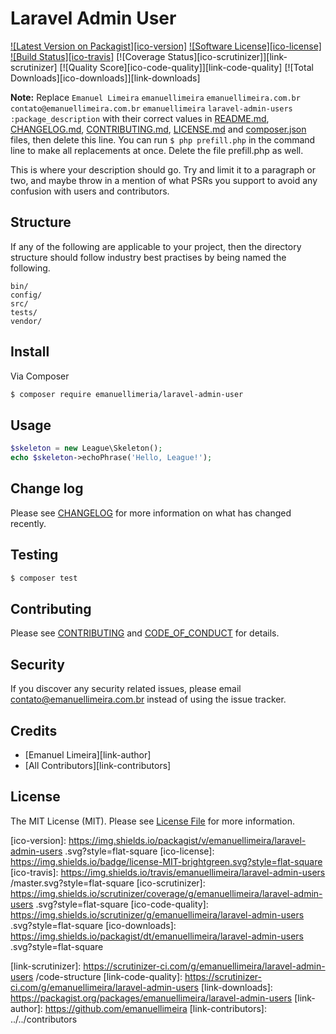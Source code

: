 # Laravel Admin User

[![Latest Version on Packagist][ico-version]][link-packagist]
[![Software License][ico-license]](LICENSE.md)
[![Build Status][ico-travis]][link-travis]
[![Coverage Status][ico-scrutinizer]][link-scrutinizer]
[![Quality Score][ico-code-quality]][link-code-quality]
[![Total Downloads][ico-downloads]][link-downloads]

**Note:** Replace ```Emanuel Limeira``` ```emanuellimeira``` ```emanuellimeira.com.br``` ```contato@emanuellimeira.com.br``` ```emanuellimeira``` ```laravel-admin-users ``` ```:package_description``` with their correct values in [README.md](README.md), [CHANGELOG.md](CHANGELOG.md), [CONTRIBUTING.md](CONTRIBUTING.md), [LICENSE.md](LICENSE.md) and [composer.json](composer.json) files, then delete this line. You can run `$ php prefill.php` in the command line to make all replacements at once. Delete the file prefill.php as well.

This is where your description should go. Try and limit it to a paragraph or two, and maybe throw in a mention of what
PSRs you support to avoid any confusion with users and contributors.

## Structure

If any of the following are applicable to your project, then the directory structure should follow industry best practises by being named the following.

```
bin/        
config/
src/
tests/
vendor/
```


## Install

Via Composer

``` bash
$ composer require emanuellimeria/laravel-admin-user
```

## Usage

``` php
$skeleton = new League\Skeleton();
echo $skeleton->echoPhrase('Hello, League!');
```

## Change log

Please see [CHANGELOG](CHANGELOG.md) for more information on what has changed recently.

## Testing

``` bash
$ composer test
```

## Contributing

Please see [CONTRIBUTING](CONTRIBUTING.md) and [CODE_OF_CONDUCT](CODE_OF_CONDUCT.md) for details.

## Security

If you discover any security related issues, please email contato@emanuellimeira.com.br instead of using the issue tracker.

## Credits

- [Emanuel Limeira][link-author]
- [All Contributors][link-contributors]

## License

The MIT License (MIT). Please see [License File](LICENSE.md) for more information.

[ico-version]: https://img.shields.io/packagist/v/emanuellimeira/laravel-admin-users .svg?style=flat-square
[ico-license]: https://img.shields.io/badge/license-MIT-brightgreen.svg?style=flat-square
[ico-travis]: https://img.shields.io/travis/emanuellimeira/laravel-admin-users /master.svg?style=flat-square
[ico-scrutinizer]: https://img.shields.io/scrutinizer/coverage/g/emanuellimeira/laravel-admin-users .svg?style=flat-square
[ico-code-quality]: https://img.shields.io/scrutinizer/g/emanuellimeira/laravel-admin-users .svg?style=flat-square
[ico-downloads]: https://img.shields.io/packagist/dt/emanuellimeira/laravel-admin-users .svg?style=flat-square

[link-packagist]: https://packagist.org/packages/emanuellimeira/laravel-admin-users 
[link-travis]: https://travis-ci.org/emanuellimeira/laravel-admin-users 
[link-scrutinizer]: https://scrutinizer-ci.com/g/emanuellimeira/laravel-admin-users /code-structure
[link-code-quality]: https://scrutinizer-ci.com/g/emanuellimeira/laravel-admin-users 
[link-downloads]: https://packagist.org/packages/emanuellimeira/laravel-admin-users 
[link-author]: https://github.com/emanuellimeira
[link-contributors]: ../../contributors
